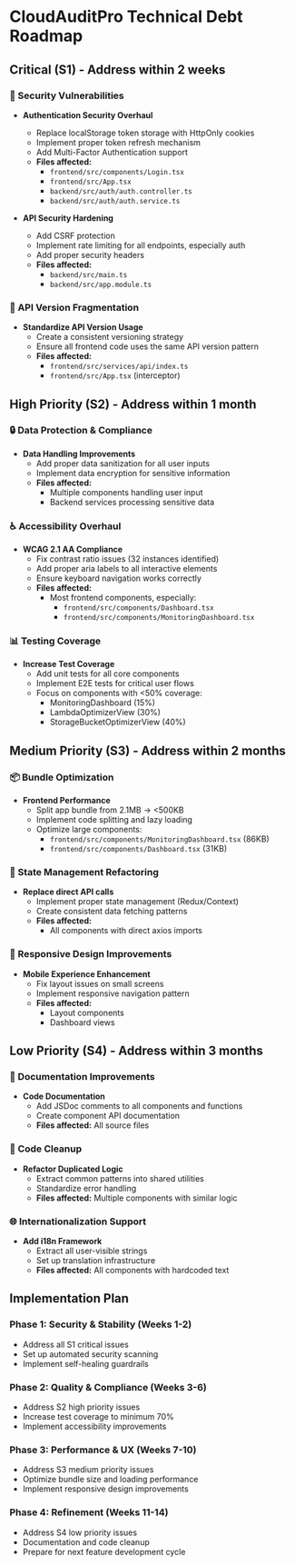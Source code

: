# CloudAuditPro Technical Debt Roadmap

## Critical (S1) - Address within 2 weeks

### 🛑 Security Vulnerabilities
- **Authentication Security Overhaul**
  - Replace localStorage token storage with HttpOnly cookies
  - Implement proper token refresh mechanism
  - Add Multi-Factor Authentication support
  - **Files affected:** 
    - `frontend/src/components/Login.tsx`
    - `frontend/src/App.tsx`
    - `backend/src/auth/auth.controller.ts`
    - `backend/src/auth/auth.service.ts`

- **API Security Hardening**
  - Add CSRF protection
  - Implement rate limiting for all endpoints, especially auth
  - Add proper security headers
  - **Files affected:**
    - `backend/src/main.ts`
    - `backend/src/app.module.ts`

### 🛑 API Version Fragmentation
- **Standardize API Version Usage**
  - Create a consistent versioning strategy
  - Ensure all frontend code uses the same API version pattern
  - **Files affected:**
    - `frontend/src/services/api/index.ts`
    - `frontend/src/App.tsx` (interceptor)

## High Priority (S2) - Address within 1 month

### 🔒 Data Protection & Compliance
- **Data Handling Improvements**
  - Add proper data sanitization for all user inputs
  - Implement data encryption for sensitive information
  - **Files affected:**
    - Multiple components handling user input
    - Backend services processing sensitive data

### ♿ Accessibility Overhaul
- **WCAG 2.1 AA Compliance**
  - Fix contrast ratio issues (32 instances identified)
  - Add proper aria labels to all interactive elements
  - Ensure keyboard navigation works correctly
  - **Files affected:**
    - Most frontend components, especially:
      - `frontend/src/components/Dashboard.tsx`
      - `frontend/src/components/MonitoringDashboard.tsx`

### 📊 Testing Coverage
- **Increase Test Coverage**
  - Add unit tests for all core components
  - Implement E2E tests for critical user flows
  - Focus on components with <50% coverage:
    - MonitoringDashboard (15%)
    - LambdaOptimizerView (30%)
    - StorageBucketOptimizerView (40%)

## Medium Priority (S3) - Address within 2 months

### 📦 Bundle Optimization
- **Frontend Performance**
  - Split app bundle from 2.1MB → <500KB
  - Implement code splitting and lazy loading
  - Optimize large components:
    - `frontend/src/components/MonitoringDashboard.tsx` (86KB)
    - `frontend/src/components/Dashboard.tsx` (31KB)

### 🔄 State Management Refactoring
- **Replace direct API calls**
  - Implement proper state management (Redux/Context)
  - Create consistent data fetching patterns
  - **Files affected:**
    - All components with direct axios imports

### 📱 Responsive Design Improvements
- **Mobile Experience Enhancement**
  - Fix layout issues on small screens
  - Implement responsive navigation pattern
  - **Files affected:**
    - Layout components
    - Dashboard views

## Low Priority (S4) - Address within 3 months

### 📝 Documentation Improvements
- **Code Documentation**
  - Add JSDoc comments to all components and functions
  - Create component API documentation
  - **Files affected:** All source files

### 🧹 Code Cleanup
- **Refactor Duplicated Logic**
  - Extract common patterns into shared utilities
  - Standardize error handling
  - **Files affected:** Multiple components with similar logic

### 🌐 Internationalization Support
- **Add i18n Framework**
  - Extract all user-visible strings
  - Set up translation infrastructure
  - **Files affected:** All components with hardcoded text

## Implementation Plan

### Phase 1: Security & Stability (Weeks 1-2)
- Address all S1 critical issues
- Set up automated security scanning
- Implement self-healing guardrails

### Phase 2: Quality & Compliance (Weeks 3-6)
- Address S2 high priority issues
- Increase test coverage to minimum 70%
- Implement accessibility improvements

### Phase 3: Performance & UX (Weeks 7-10)
- Address S3 medium priority issues
- Optimize bundle size and loading performance
- Implement responsive design improvements

### Phase 4: Refinement (Weeks 11-14)
- Address S4 low priority issues
- Documentation and code cleanup
- Prepare for next feature development cycle 